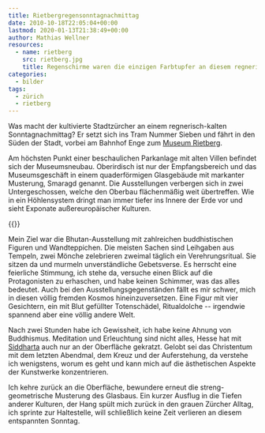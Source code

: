 ```yaml
---
title: Rietbergregensonntagnachmittag
date: 2010-10-18T22:05:04+00:00
lastmod: 2020-01-13T21:38:49+00:00
author: Mathias Wellner
resources:
  - name: rietberg
    src: rietberg.jpg
    title: Regenschirme waren die einzigen Farbtupfer an diesem regnerischen Sonntagnachmittag.
categories:
  - bilder
tags:
  - zürich
  - rietberg
---
```

Was macht der kultivierte Stadtzürcher an einem regnerisch-kalten Sonntagnachmittag? Er setzt sich ins Tram Nummer Sieben und fährt in den Süden der Stadt, vorbei am Bahnhof Enge zum [Museum Rietberg](http://www.stadt-zuerich.ch/kultur/de/index/institutionen/museum_rietberg.html). 
<!--more-->

Am höchsten Punkt einer beschaulichen Parkanlage mit alten Villen befindet sich der Museumsneubau. Oberirdisch ist nur der Empfangsbereich und das Museumsgeschäft in einem quaderförmigen Glasgebäude mit markanter Musterung, Smaragd genannt. Die Ausstellungen verbergen sich in zwei Untergeschossen, welche den Oberbau flächenmäßig weit übertreffen. Wie in ein Höhlensystem dringt man immer tiefer ins Innere der Erde vor und sieht Exponate außereuropäischer Kulturen. 

{{<responsive-image name="rietberg">}}

Mein Ziel war die Bhutan-Ausstellung mit zahlreichen buddhistischen Figuren und Wandteppichen. Die meisten Sachen sind Leihgaben aus Tempeln, zwei Mönche zelebrieren zweimal täglich ein Verehrungsritual. Sie sitzen da und murmeln unverständliche Gebetsverse. Es herrscht eine feierliche Stimmung, ich stehe da, versuche einen Blick auf die Protagonisten zu erhaschen, und habe keinen Schimmer, was das alles bedeutet. Auch bei den Ausstellungsgegenständen fällt es mir schwer, mich in diesen völlig fremden Kosmos hineinzuversetzen. Eine Figur mit vier Gesichtern, ein mit Blut gefüllter Totenschädel, Ritualdolche -- irgendwie spannend aber eine völlig andere Welt. 

Nach zwei Stunden habe ich Gewissheit, ich habe keine Ahnung von Buddhismus. Meditation und Erleuchtung sind nicht alles, Hesse hat mit [Siddharta](http://de.wikipedia.org/wiki/Siddhartha_%28Hesse%29) auch nur an der Oberfläche gekratzt. Gelobt sei das Christentum mit dem letzten Abendmal, dem Kreuz und der Auferstehung, da verstehe ich wenigstens, worum es geht und kann mich auf die ästhetischen Aspekte der Kunstwerke konzentrieren. 

Ich kehre zurück an die Oberfläche, bewundere erneut die streng-geometrische Musterung des Glasbaus. Ein kurzer Ausflug in die Tiefen anderer Kulturen, der Hang spült mich zurück in den grauen Zürcher Alltag, ich sprinte zur Haltestelle, will schließlich keine Zeit verlieren an diesem entspannten Sonntag.